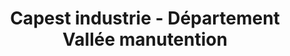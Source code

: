 ---
title: "Capest industrie - Département Vallée manutention"
url: /vezin-le-coquet/capest-industrie-departement-vallee-manutention/
shop: Baustoffe
---